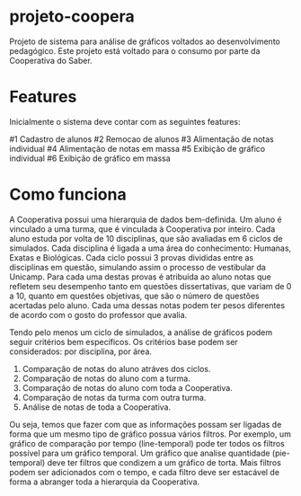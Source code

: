 # projeto-coopera
Projeto de sistema para análise de gráficos voltados ao desenvolvimento pedagógico. Este projeto está voltado para o consumo por parte da Cooperativa do Saber.

# Features
Inicialmente o sistema deve contar com as seguintes features:

#1 Cadastro de alunos
#2 Remocao de alunos
#3 Alimentação de notas individual
#4 Alimentação de notas em massa
#5 Exibição de gráfico individual
#6 Exibição de gráfico em massa

# Como funciona
A Cooperativa possui uma hierarquia de dados bem-definida.
Um aluno é vinculado a uma turma, que é vinculada à Cooperativa por inteiro.
Cada aluno estuda por volta de 10 disciplinas, que são avaliadas em 6 ciclos de simulados.
Cada disciplina é ligada a uma área do conhecimento: Humanas, Exatas e Biológicas.
Cada ciclo possui 3 provas divididas entre as disciplinas em questão, simulando assim o processo
de vestibular da Unicamp.
Para cada uma destas provas é atribuída ao aluno notas que refletem seu desempenho tanto em questões dissertativas, que variam de 0 a 10, quanto em questões objetivas, que são o número de questões acertadas pelo aluno.
Cada uma dessas notas podem ter pesos diferentes de acordo com o gosto do professor que avalia.

Tendo pelo menos um ciclo de simulados, a análise de gráficos podem seguir critérios bem específicos. Os critérios base podem ser considerados: por disciplina, por área.
1. Comparação de notas do aluno atráves dos ciclos.
2. Comparação de notas do aluno com a turma.
3. Comparação de notas do aluno com toda a Cooperativa.
4. Comparação de notas da turma com outra turma.
5. Análise de notas de toda a Cooperativa.

Ou seja, temos que fazer com que as informações possam ser ligadas de forma que um mesmo tipo de gráfico possua vários filtros. Por exemplo, um gráfico de comparação por tempo (line-temporal) pode ter todos os filtros possível para um gráfico temporal.
Um gráfico que analise quantidade (pie-temporal) deve ter filtros que condizem a um gráfico de torta.
Mais filtros podem ser adicionados com o tempo, e cada filtro deve ser estacável de forma a abranger toda a hierarquia da Cooperativa.

